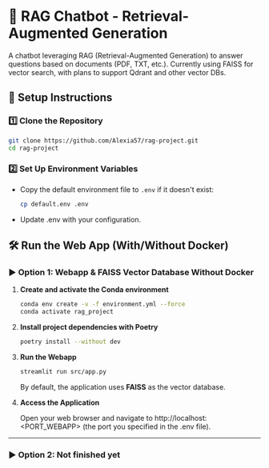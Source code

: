 # 🧠 RAG Chatbot - Retrieval-Augmented Generation

A chatbot leveraging RAG (Retrieval-Augmented Generation) to answer questions based on documents (PDF, TXT, etc.).
Currently using FAISS for vector search, with plans to support Qdrant and other vector DBs.

## 🚀 Setup Instructions

### 1️⃣ Clone the Repository

```bash
git clone https://github.com/Alexia57/rag-project.git
cd rag-project
```

### 2️⃣ Set Up Environment Variables

- Copy the default environment file  to `.env` if it doesn't exist:

    ```bash
    cp default.env .env
    ```

- Update .env with your configuration.

## 🛠️ Run the Web App (With/Without Docker)

### ▶️ Option 1: Webapp & FAISS Vector Database Without Docker

1. **Create and activate the Conda environment**  

    ```bash
    conda env create -v -f environment.yml --force
    conda activate rag_project
    ```

2. **Install project dependencies with Poetry**  

    ```bash
    poetry install --without dev
    ```

3. **Run the Webapp**  

    ```bash
    streamlit run src/app.py
    ```

    By default, the application uses **FAISS** as the vector database.

4. **Access the Application**  

    Open your web browser and navigate to http://localhost:<PORT_WEBAPP> (the port you specified in the .env file).

---

### ▶️ Option 2: Not finished yet
